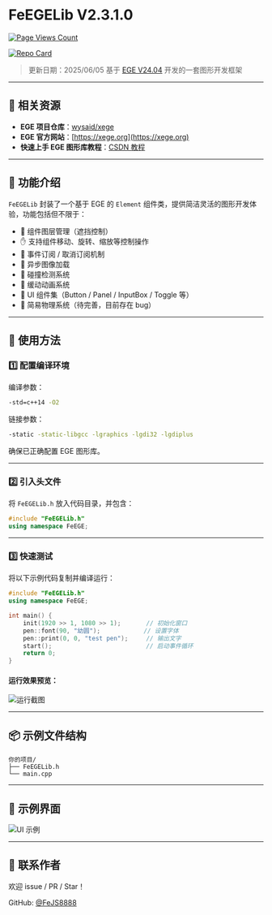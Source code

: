 # FeEGELib V2.3.1.0

[![Page Views Count](https://badges.toozhao.com/badges/01JH01V78N1S0P0A9RVFJ5SWXZ/blue.svg)](https://badges.toozhao.com/stats/01JH01V78N1S0P0A9RVFJ5SWXZ "Get your own page views count badge on badges.toozhao.com")

[![Repo Card](https://github-readme-stats.vercel.app/api/pin/?username=FeJS8888\&repo=FeEGELib\&show_owner=true\&theme=catppuccin_latte)](https://github.com/FeJS8888/FeEGELib)

> 更新日期：2025/06/05
> 基于 [EGE V24.04](https://xege.org/) 开发的一套图形开发框架

---

## 🔗 相关资源

* **EGE 项目仓库**：[wysaid/xege](https://github.com/wysaid/xege)
* **EGE 官方网站**：[https://xege.org](https://xege.org)
* **快速上手 EGE 图形库教程**：[CSDN 教程](https://blog.csdn.net/qq_39151563/article/details/100161986)

---

## 🔧 功能介绍

`FeEGELib` 封装了一个基于 EGE 的 `Element` 组件类，提供简洁灵活的图形开发体验，功能包括但不限于：

* 🎯 组件图层管理（遮挡控制）
* ✋ 支持组件移动、旋转、缩放等控制操作
* 🔧 事件订阅 / 取消订阅机制
* 🔧 异步图像加载
* 🔧 碰撞检测系统
* 🌈 缓动动画系统
* 🔧 UI 组件集（Button / Panel / InputBox / Toggle 等）
* 🔧 简易物理系统（待完善，目前存在 bug）

---

## 🚀 使用方法

### 1️⃣ 配置编译环境

编译参数：

```bash
-std=c++14 -O2
```

链接参数：

```bash
-static -static-libgcc -lgraphics -lgdi32 -lgdiplus
```

确保已正确配置 EGE 图形库。

---

### 2️⃣ 引入头文件

将 `FeEGELib.h` 放入代码目录，并包含：

```cpp
#include "FeEGELib.h"
using namespace FeEGE;
```

---

### 3️⃣ 快速测试

将以下示例代码复制并编译运行：

```cpp
#include "FeEGELib.h"
using namespace FeEGE;

int main() {
    init(1920 >> 1, 1080 >> 1);       // 初始化窗口
    pen::font(90, "幼圆");            // 设置字体
    pen::print(0, 0, "test pen");     // 输出文字
    start();                          // 启动事件循环
    return 0;
}
```

#### 运行效果预览：

![运行截图](https://s11.ax1x.com/2024/02/15/pFG1vbq.png)

---

## 📦 示例文件结构

```
你的项目/
├── FeEGELib.h
└── main.cpp
```

---

## 📮 示例界面

![UI 示例](https://s11.ax1x.com/2024/02/15/pFG1jrn.png)

---

## 📮 联系作者

欢迎 issue / PR / Star！

GitHub: [@FeJS8888](https://github.com/FeJS8888)
